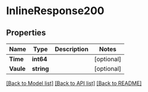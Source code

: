# InlineResponse200

## Properties

Name | Type | Description | Notes
------------ | ------------- | ------------- | -------------
**Time** | **int64** |  | [optional] 
**Vaule** | **string** |  | [optional] 

[[Back to Model list]](../README.md#documentation-for-models) [[Back to API list]](../README.md#documentation-for-api-endpoints) [[Back to README]](../README.md)


